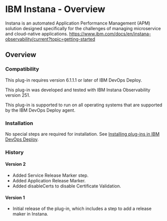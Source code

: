 
# IBM Instana - Overview

Instana is an automated Application Performance Management (APM) solution designed specifically for the challenges of managing microservice and cloud-native applications. https://www.ibm.com/docs/en/instana-observability/current?topic=getting-started

## Overview

### Compatibility

This plug-in requires version 6.1.1.1 or later of IBM DevOps Deploy.

This plug-in was developed and tested with IBM Instana Observability version 251.

This plug-in is supported to run on all operating systems that are supported by the IBM DevOps Deploy agent.

### Installation

No special steps are required for installation. See [Installing plug-ins in IBM DevOps Deploy](https://community.ibm.com/community/user/wasdevops/blogs/laurel-dickson-bull1/2022/06/13/install-plugins "Installing plug-ins in IBM DevOps Deploy").

### History

#### Version 2

* Added Service Release Marker step.
* Added Application Release Marker.
* Added disableCerts to disable Certificate Validation.


#### Version 1

* Initial release of the plug-in, which includes a step to add a release maker in Instana.
